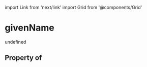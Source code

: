 import Link from 'next/link'
import Grid from '@components/Grid'

# givenName

undefined

## Property of



